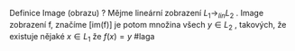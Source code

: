 Definice Image (obrazu)
?
Mějme lineární zobrazení $L_{1}\rightarrow_{lin}L_{2}$ . Image zobrazení f, značíme [im(f)] je potom množina všech $y\in L_2$ , takových, že existuje nějaké $x\in L_1$ že $f(x) = y$ 
#laga